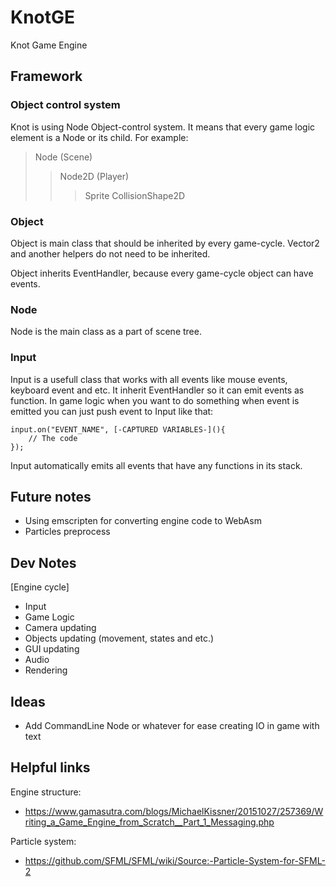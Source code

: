 # KnotGE
Knot Game Engine


## Framework

### Object control system

Knot is using Node Object-control system.
It means that every game logic element is a Node or its child.
For example:
> Node (Scene)
> > Node2D (Player)
> > > Sprite
> > > CollisionShape2D

### Object
Object is main class that should be inherited by every game-cycle.
Vector2 and another helpers do not need to be inherited.

Object inherits EventHandler, because every game-cycle object can have events.


### Node
Node is the main class as a part of scene tree.

### Input
Input is a usefull class that works with all events like mouse events, keyboard event and etc.
It inherit EventHandler so it can emit events as function.
In game logic when you want to do something when event is emitted
you can just push event to Input like that:
```
input.on("EVENT_NAME", [-CAPTURED VARIABLES-](){
	// The code
});
```
Input automatically emits all events that have any functions in its stack.

## Future notes
- Using emscripten for converting engine code to WebAsm
- Particles preprocess

## Dev Notes

[Engine cycle]
* Input
* Game Logic
* Camera updating
* Objects updating (movement, states and etc.)
* GUI updating
* Audio
* Rendering

## Ideas
- Add CommandLine Node or whatever for ease creating IO in game with text

## Helpful links

Engine structure:
- https://www.gamasutra.com/blogs/MichaelKissner/20151027/257369/Writing_a_Game_Engine_from_Scratch__Part_1_Messaging.php

Particle system:
- https://github.com/SFML/SFML/wiki/Source:-Particle-System-for-SFML-2

